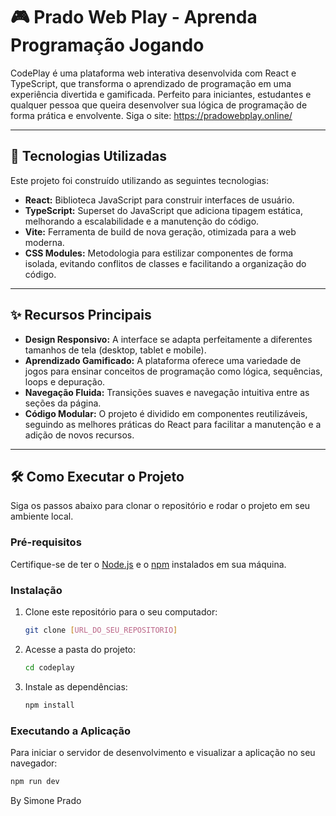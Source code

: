 # 🎮 Prado Web Play - Aprenda Programação Jogando

CodePlay é uma plataforma web interativa desenvolvida com React e TypeScript, que transforma o aprendizado de programação em uma experiência divertida e gamificada. Perfeito para iniciantes, estudantes e qualquer pessoa que queira desenvolver sua lógica de programação de forma prática e envolvente.
Siga o site: https://pradowebplay.online/

---

## 🚀 Tecnologias Utilizadas

Este projeto foi construído utilizando as seguintes tecnologias:

- **React:** Biblioteca JavaScript para construir interfaces de usuário.
- **TypeScript:** Superset do JavaScript que adiciona tipagem estática, melhorando a escalabilidade e a manutenção do código.
- **Vite:** Ferramenta de build de nova geração, otimizada para a web moderna.
- **CSS Modules:** Metodologia para estilizar componentes de forma isolada, evitando conflitos de classes e facilitando a organização do código.

---

## ✨ Recursos Principais

- **Design Responsivo:** A interface se adapta perfeitamente a diferentes tamanhos de tela (desktop, tablet e mobile).
- **Aprendizado Gamificado:** A plataforma oferece uma variedade de jogos para ensinar conceitos de programação como lógica, sequências, loops e depuração.
- **Navegação Fluida:** Transições suaves e navegação intuitiva entre as seções da página.
- **Código Modular:** O projeto é dividido em componentes reutilizáveis, seguindo as melhores práticas do React para facilitar a manutenção e a adição de novos recursos.

---

## 🛠️ Como Executar o Projeto

Siga os passos abaixo para clonar o repositório e rodar o projeto em seu ambiente local.

### Pré-requisitos

Certifique-se de ter o [Node.js](https://nodejs.org/) e o [npm](https://www.npmjs.com/) instalados em sua máquina.

### Instalação

1.  Clone este repositório para o seu computador:

    ```bash
    git clone [URL_DO_SEU_REPOSITORIO]
    ```

2.  Acesse a pasta do projeto:

    ```bash
    cd codeplay
    ```

3.  Instale as dependências:
    ```bash
    npm install
    ```

### Executando a Aplicação

Para iniciar o servidor de desenvolvimento e visualizar a aplicação no seu navegador:

```bash
npm run dev
```
By Simone Prado
